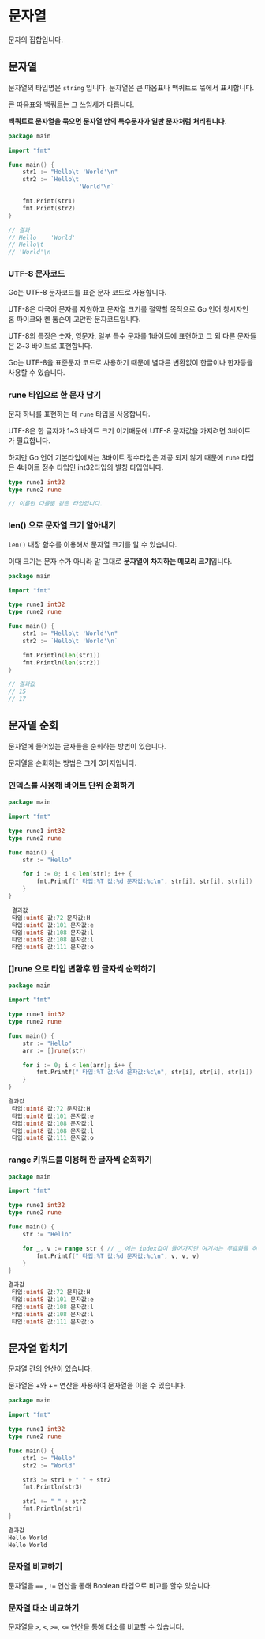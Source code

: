 # 문자열

문자의 집합입니다.



## 문자열

문자열의 타입명은 `string` 입니다. 문자열은 큰 따옴표나 백쿼트로 묶에서 표시합니다.

큰 따옴표와 백쿼트는 그 쓰임세가 다릅니다.

**백쿼트로 문자열을 묶으면 문자열 안의 특수문자가 일반 문자처럼 처리됩니다.**

```go
package main

import "fmt"

func main() {
	str1 := "Hello\t 'World'\n"
	str2 := `Hello\t 
					'World'\n`

	fmt.Print(str1)
	fmt.Print(str2)
}

// 결과
// Hello    'World'
// Hello\t 
// 'World'\n
```



### UTF-8 문자코드

Go는 UTF-8 문자코드를 표준 문자 코드로 사용합니다.

UTF-8은 다국어 문자를 지원하고 문자열 크기를 절약할 목적으로 Go 언어 창시자인 홉 파이크와 켄 톰슨이 고안한 문자코드입니다.

UTF-8의 특징은 숫자, 영문자, 일부 특수 문자를 1바이트에 표현하고 그 외 다른 문자들은 2~3 바이트로 표현합니다.

Go는 UTF-8을 표준문자 코드로 사용하기 때문에 별다른 변환없이 한글이나 한자등을 사용할 수 있습니다.



### rune 타입으로 한 문자 담기

문자 하나를 표현하는 데 `rune` 타입을 사용합니다.

UTF-8은 한 글자가 1~3 바이트 크기 이기때문에 UTF-8 문자값을 가지려면 3바이트가 필요합니다.

하지만 Go 언어 기본타입에서는 3바이트 정수타입은 제공 되지 않기 때문에 `rune` 타입은 4바이트 정수 타입인 int32타입의 별칭 타입입니다.

```go
type rune1 int32
type rune2 rune

// 이름만 다를뿐 같은 타입입니다.
```





### len() 으로 문자열 크기 알아내기

`len()` 내장 함수를 이용해서 문자열 크기를 알 수 있습니다.

이때 크기는 문자 수가 아니라 말 그대로 **문자열이 차지하는 메모리 크기**입니다.

```go
package main

import "fmt"

type rune1 int32
type rune2 rune

func main() {
	str1 := "Hello\t 'World'\n"
	str2 := `Hello\t 'World'\n`

	fmt.Println(len(str1))
	fmt.Println(len(str2))
}

// 결과값
// 15
// 17
```



## 문자열 순회

문자열에 들어있는 글자들을 순회하는 방법이 있습니다.

문자열을 순회하는 방법은 크게 3가지입니다.



### 인덱스를 사용해 바이트 단위 순회하기

```go
package main

import "fmt"

type rune1 int32
type rune2 rune

func main() {
	str := "Hello"

	for i := 0; i < len(str); i++ {
		fmt.Printf(" 타입:%T 값:%d 문자값:%c\n", str[i], str[i], str[i])
	}
}

 결과값
 타입:uint8 값:72 문자값:H
 타입:uint8 값:101 문자값:e
 타입:uint8 값:108 문자값:l
 타입:uint8 값:108 문자값:l
 타입:uint8 값:111 문자값:o
```



### []rune 으로 타입 변환후 한 글자씩 순회하기

```go
package main

import "fmt"

type rune1 int32
type rune2 rune

func main() {
	str := "Hello"
	arr := []rune(str)

	for i := 0; i < len(arr); i++ {
		fmt.Printf(" 타입:%T 값:%d 문자값:%c\n", str[i], str[i], str[i])
	}
}

결과값
 타입:uint8 값:72 문자값:H
 타입:uint8 값:101 문자값:e
 타입:uint8 값:108 문자값:l
 타입:uint8 값:108 문자값:l
 타입:uint8 값:111 문자값:o
```



### range 키워드를 이용해 한 글자씩 순회하기

```go
package main

import "fmt"

type rune1 int32
type rune2 rune

func main() {
	str := "Hello"

	for _, v := range str { // _ 에는 index값이 들어가지만 여기서는 무효화를 하였습니다.
		fmt.Printf(" 타입:%T 값:%d 문자값:%c\n", v, v, v)
	}
}

결과값
 타입:uint8 값:72 문자값:H
 타입:uint8 값:101 문자값:e
 타입:uint8 값:108 문자값:l
 타입:uint8 값:108 문자값:l
 타입:uint8 값:111 문자값:o
```





## 문자열 합치기

문자열 간의 연산이 있습니다.

문자열은 +와 += 연산을 사용하여 문자열을 이을 수 있습니다.

```go
package main

import "fmt"

type rune1 int32
type rune2 rune

func main() {
	str1 := "Hello"
	str2 := "World"

	str3 := str1 + " " + str2
	fmt.Println(str3)

	str1 += " " + str2
	fmt.Println(str1)
}

결과값
Hello World
Hello World
```



### 문자열 비교하기

문자열을 `==` , `!=` 연산을 통해 Boolean 타입으로 비교를 할수 있습니다.



### 문자열 대소 비교하기

문자열을 `>`, `<`, `>=`, `<=` 연산을 통해 대소를 비교할 수 있습니다.

